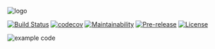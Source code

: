 ![logo](https://i.imgur.com/BAAwsxr.png "Password4j logo")

[![Build Status](https://travis-ci.com/firaja/password4j.svg?token=nvb5Kq8CDRgsuTzgpwJN&branch=master)](https://travis-ci.com/firaja/password4j)
[![codecov](https://codecov.io/gh/firaja/password4j/branch/master/graph/badge.svg)](https://codecov.io/gh/firaja/password4j)
[![Maintainability](https://api.codeclimate.com/v1/badges/936ee009458f2254c8cc/maintainability)](https://codeclimate.com/github/firaja/password4j/maintainability)
[![Pre-release](https://img.shields.io/github/v/tag/firaja/password4j?include_prereleases&label=pre-release)](https://img.shields.io/github/v/tag/firaja/password4j?include_prereleases&label=pre-release)
[![License](https://img.shields.io/badge/License-Apache%202.0-blue.svg)](https://opensource.org/licenses/Apache-2.0)

![example code](https://i.imgur.com/tvUDOnW.png)
